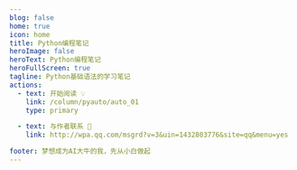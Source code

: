```yaml
---
blog: false
home: true
icon: home
title: Python编程笔记
heroImage: false
heroText: Python编程笔记
heroFullScreen: true
tagline: Python基础语法的学习笔记
actions:
  - text: 开始阅读 💡
    link: /column/pyauto/auto_01
    type: primary 

  - text: 与作者联系 👋
    link: http://wpa.qq.com/msgrd?v=3&uin=1432803776&site=qq&menu=yes

footer: 梦想成为AI大牛的我，先从小白做起
---
```


